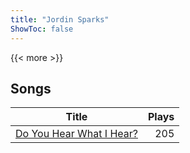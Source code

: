 ```yaml
---
title: "Jordin Sparks"
ShowToc: false
---
```


{{< more >}}

## Songs
Title | Plays 
----- | -----: 
[Do You Hear What I Hear?](/songs/do-you-hear-what-i-hear) | 205


